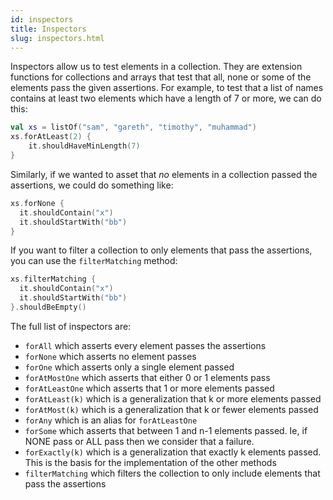 ```yaml
---
id: inspectors
title: Inspectors
slug: inspectors.html
---
```







Inspectors allow us to test elements in a collection. They are extension functions for collections and arrays that test
that all, none or some of the elements pass the given assertions. For example, to test that a list of names contains
at least two elements which have a length of 7 or more, we can do this:


```kotlin
val xs = listOf("sam", "gareth", "timothy", "muhammad")
xs.forAtLeast(2) {
    it.shouldHaveMinLength(7)
}
```

Similarly, if we wanted to asset that *no* elements in a collection passed the assertions, we could do something like:

```kotlin
xs.forNone {
  it.shouldContain("x")
  it.shouldStartWith("bb")
}
```

If you want to filter a collection to only elements that pass the assertions, you can use the `filterMatching` method:

```kotlin
xs.filterMatching {
  it.shouldContain("x")
  it.shouldStartWith("bb")
}.shouldBeEmpty()
```

The full list of inspectors are:

* `forAll` which asserts every element passes the assertions
* `forNone` which asserts no element passes
* `forOne` which asserts only a single element passed
* `forAtMostOne` which asserts that either 0 or 1 elements pass
* `forAtLeastOne` which asserts that 1 or more elements passed
* `forAtLeast(k)` which is a generalization that k or more elements passed
* `forAtMost(k)` which is a generalization that k or fewer elements passed
* `forAny` which is an alias for `forAtLeastOne`
* `forSome` which asserts that between 1 and n-1 elements passed. Ie, if NONE pass or ALL pass then we consider that a failure.
* `forExactly(k)` which is a generalization that exactly k elements passed. This is the basis for the implementation of the other methods
* `filterMatching` which filters the collection to only include elements that pass the assertions






